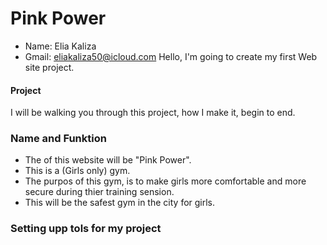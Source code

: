 # Pink Power
- Name: Elia Kaliza
- Gmail: eliakaliza50@icloud.com
Hello, I'm going to create my first Web site project.
#### Project 
I will be walking you through this project, how I make it, begin to end.

### Name and Funktion
- The of this website will be "Pink Power". 
- This is a (Girls only) gym.
- The purpos of this gym, is to make girls more comfortable and more secure during thier training sension.
- This will be the safest gym in the city for girls.

### Setting upp tols for my project

